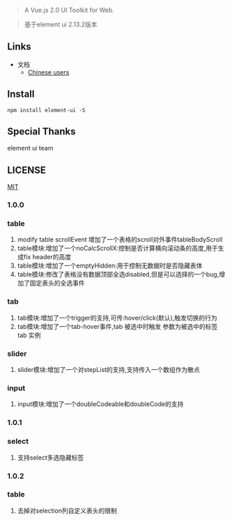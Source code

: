 > A Vue.js 2.0 UI Toolkit for Web.

> 基于element ui 2.13.2版本
## Links
- 文档
  - [Chinese users](http://doc-ele.betterhl.com/#/zh-CN)

## Install
```shell
npm install element-ui -S
```

## Special Thanks
element ui team

## LICENSE
[MIT](LICENSE)

### 1.0.0
### table
1. modify table scrollEvent 增加了一个表格的scroll对外事件tableBodyScroll 
2. table模块:增加了一个noCalcScrollX:控制是否计算横向滚动条的高度,用于生成fix header的高度
3. table模块:增加了一个emptyHidden:用于控制无数据时是否隐藏表体
4. table模块:修改了表格没有数据顶部全选disabled,但是可以选择的一个bug,增加了固定表头的全选事件
### tab
1. tab模块:增加了一个trigger的支持,可传:hover/click(默认),触发切换的行为
2. tab模块:增加了一个tab-hover事件,tab 被选中时触发 参数为被选中的标签 tab 实例
### slider
1. slider模块:增加了一个对stepList的支持,支持传入一个数组作为散点
### input
1. input模块:增加了一个doubleCodeable和doubleCode的支持

### 1.0.1
### select
1. 支持select多选隐藏标签

### 1.0.2
### table
1. 去掉对selection列自定义表头的限制